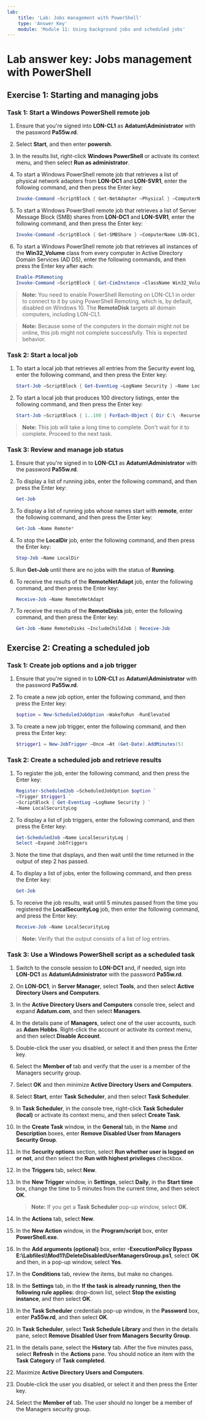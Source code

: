 ```yaml
---
lab:
    title: 'Lab: Jobs management with PowerShell'
    type: 'Answer Key'
    module: 'Module 11: Using background jobs and scheduled jobs'
---
```


# Lab answer key: Jobs management with PowerShell

## Exercise 1: Starting and managing jobs

### Task 1: Start a Windows PowerShell remote job

1. Ensure that you're signed into **LON-CL1** as **Adatum\\Administrator** with the password **Pa55w.rd**.
1. Select **Start**, and then enter **powersh**.
1. In the results list, right-click **Windows PowerShell** or activate its context menu, and then select **Run as administrator**.
1. To start a Windows PowerShell remote job that retrieves a list of physical network adapters from **LON-DC1** and **LON-SVR1**, enter the following command, and then press the Enter key:

   ```powershell
   Invoke-Command –ScriptBlock { Get-NetAdapter –Physical } –ComputerName LON-DC1,LON-SVR1 –AsJob –JobName RemoteNetAdapt
   ```

1. To start a Windows PowerShell remote job that retrieves a list of Server Message Block (SMB) shares from **LON-DC1** and **LON-SVR1**, enter the following command, and then press the Enter key:

   ```powershell
   Invoke-Command –ScriptBlock { Get-SMBShare } –ComputerName LON-DC1,LON-SVR1 –AsJob –JobName RemoteShares
   ```

1. To start a Windows PowerShell remote job that retrieves all instances of the **Win32_Volume** class from every computer in Active Directory Domain Services (AD DS), enter the following commands, and then press the Enter key after each:

   ```powershell
   Enable-PSRemoting
   Invoke-Command –ScriptBlock { Get-CimInstance –ClassName Win32_Volume } –ComputerName (Get-ADComputer –Filter * | Select –Expand Name) –AsJob –JobName RemoteDisks
   ```

> **Note:** You need to enable PowerShell Remoting on LON-CL1 in order to connect to it by using PowerShell Remoting, which is, by default, disabled on Windows 10. The **RemoteDisk** targets all domain computers, including LON-CL1.

> **Note:** Because some of the computers in the domain might not be online, this job might not complete successfully. This is expected behavior.

### Task 2: Start a local job

1. To start a local job that retrieves all entries from the Security event log, enter the following command, and then press the Enter key:

   ```powershell
   Start-Job –ScriptBlock { Get-EventLog –LogName Security } –Name LocalSecurity
   ```

1. To start a local job that produces 100 directory listings, enter the following command, and then press the Enter key:

   ```powershell
   Start-Job –ScriptBlock { 1..100 | ForEach-Object { Dir C:\ -Recurse } } –Name LocalDir
   ```

> **Note:** This job will take a long time to complete. Don't wait for it to complete. Proceed to the next task.

### Task 3: Review and manage job status

1. Ensure that you're signed in to **LON-CL1** as **Adatum\\Administrator** with the password **Pa55w.rd**.
1. To display a list of running jobs, enter the following command, and then press the Enter key:

   ```powershell
   Get-Job
   ```

1. To display a list of running jobs whose names start with **remote**, enter the following command, and then press the Enter key:

   ```powershell
   Get-Job –Name Remote*
   ```

1. To stop the **LocalDir** job, enter the following command, and then press the Enter key:

   ```powershell
   Stop-Job –Name LocalDir
   ```

1. Run **Get-Job** until there are no jobs with the status of **Running**.
1. To receive the results of the **RemoteNetAdapt** job, enter the following command, and then press the Enter key:

   ```powershell
   Receive-Job –Name RemoteNetAdapt
   ```

1. To receive the results of the **RemoteDisks** job, enter the following command, and then press the Enter key:

   ```powershell
   Get-Job –Name RemoteDisks –IncludeChildJob | Receive-Job
   ```

## Exercise 2: Creating a scheduled job

### Task 1: Create job options and a job trigger

1. Ensure that you're signed in to **LON-CL1** as **Adatum\\Administrator** with the password **Pa55w.rd**.
1. To create a new job option, enter the following command, and then press the Enter key:

   ```powershell
   $option = New-ScheduledJobOption –WakeToRun -RunElevated
   ```

1. To create a new job trigger, enter the following command, and then press the Enter key:

   ```powershell
   $trigger1 = New-JobTrigger –Once –At (Get-Date).AddMinutes(5)
   ```

### Task 2: Create a scheduled job and retrieve results

1. To register the job, enter the following command, and then press the Enter key:

   ```powershell
   Register-ScheduledJob –ScheduledJobOption $option `
   –Trigger $trigger1 `
   –ScriptBlock { Get-EventLog –LogName Security } `
   –Name LocalSecurityLog
   ```

1. To display a list of job triggers, enter the following command, and then press the Enter key:

   ```powershell
   Get-ScheduledJob –Name LocalSecurityLog | 
   Select –Expand JobTriggers 
   ```

1. Note the time that displays, and then wait until the time returned in the output of step 2 has passed.
1. To display a list of jobs, enter the following command, and then press the Enter key:

   ```powershell
   Get-Job
   ```

1. To receive the job results, wait until 5 minutes passed from the time you registered the **LocalSecurityLog** job, then enter the following command, and press the Enter key:

   ```powershell
   Receive-Job –Name LocalSecurityLog
   ```

> **Note:** Verify that the output consists of a list of log entries.

### Task 3: Use a Windows PowerShell script as a scheduled task

1. Switch to the console session to **LON-DC1** and, if needed, sign into **LON-DC1** as **Adatum\\Administrator** with the password **Pa55w.rd**.
1. On **LON-DC1**, in **Server Manager**, select **Tools**, and then select **Active Directory Users and Computers**.
1. In the **Active Directory Users and Computers** console tree, select and expand **Adatum.com**, and then select **Managers**.
1. In the details pane of **Managers**, select one of the user accounts, such as **Adam Hobbs**. Right-click the account or activate its context menu, and then select **Disable Account**. 
1. Double-click the user you disabled, or select it and then press the Enter key.
1. Select the **Member of** tab and verify that the user is a member of the Managers security group.
1. Select **OK** and then minimize **Active Directory Users and Computers**.
1. Select **Start**, enter **Task Scheduler**, and then select **Task Scheduler**.
1. In **Task Scheduler**, in the console tree, right-click **Task Scheduler (local)** or activate its context menu, and then select **Create Task**.
1. In the **Create Task** window, in the **General** tab, in the **Name** and **Description** boxes, enter **Remove Disabled User from Managers Security Group**. 
1. In the **Security options** section, select **Run whether user is logged on or not**, and then select the **Run with highest privileges** checkbox.
1. In the **Triggers** tab, select **New**.
1. In the **New Trigger** window, in **Settings**, select **Daily**, in the **Start time** box, change the time to 5 minutes from the current time, and then select **OK**.

   > **Note:** If you get a **Task Scheduler** pop-up window, select **OK**.

1. In the **Actions** tab, select **New**.
1. In the **New Action** window, in the **Program/script** box, enter **PowerShell.exe**.
1. In the **Add arguments (optional)** box, enter **-ExecutionPolicy Bypass E:\\Labfiles\\\Mod11\\DeleteDisabledUserManagersGroup.ps1**, select **OK** and then, in a pop-up window, select **Yes**.
1. In the **Conditions** tab, review the items, but make no changes.
1. In the **Settings** tab, in the **If the task is already running, then the following rule applies:** drop-down list, select **Stop the existing instance**, and then select **OK**.
1. In the **Task Scheduler** credentials pop-up window, in the **Password** box, enter **Pa55w.rd**, and then select **OK**.
1. In **Task Scheduler**, select **Task Schedule Library** and then in the details pane, select **Remove Disabled User from Managers Security Group**.
1. In the details pane, select the **History** tab. After the five minutes pass, select **Refresh** in the **Actions** pane. You should notice an item with the **Task Category** of **Task completed**.
1. Maximize **Active Directory Users and Computers**.
1. Double-click the user you disabled, or select it and then press the Enter key.
1. Select the **Member of** tab. The user should no longer be a member of the Managers security group.
